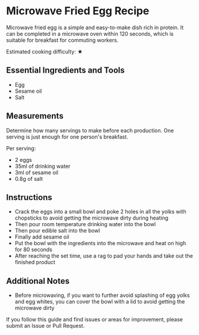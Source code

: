 # Microwave Fried Egg Recipe

Microwave fried egg is a simple and easy-to-make dish rich in protein. It can be completed in a microwave oven within 120 seconds, which is suitable for breakfast for commuting workers.

Estimated cooking difficulty: ★

## Essential Ingredients and Tools

- Egg
- Sesame oil
- Salt

## Measurements

Determine how many servings to make before each production. One serving is just enough for one person's breakfast.

Per serving:

- 2 eggs
- 35ml of drinking water
- 3ml of sesame oil
- 0.8g of salt

## Instructions

- Crack the eggs into a small bowl and poke 2 holes in all the yolks with chopsticks to avoid getting the microwave dirty during heating
- Then pour room temperature drinking water into the bowl
- Then pour edible salt into the bowl
- Finally add sesame oil
- Put the bowl with the ingredients into the microwave and heat on high for 80 seconds
- After reaching the set time, use a rag to pad your hands and take out the finished product

## Additional Notes

- Before microwaving, if you want to further avoid splashing of egg yolks and egg whites, you can cover the bowl with a lid to avoid getting the microwave dirty

If you follow this guide and find issues or areas for improvement, please submit an Issue or Pull Request.
